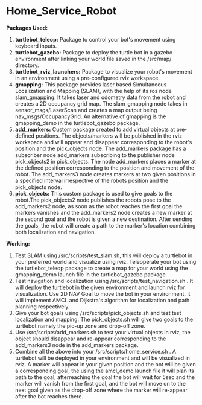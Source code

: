 # Home_Service_Robot

**Packages Used:**

1) **turtlebot_teleop:**
Package to control your bot's movement using keyboard inputs.
2) **turtlebot_gazebo:**
Package to deploy the turtle bot in a gazebo environment after linking your world file saved in the /src/map/ directory. 
3) **turtlebot_rviz_launchers:**
Package to visualize your robot's movement in an environment using a pre-configured rviz workspace.
4) **gmapping:**
This package provides laser based Simultaneous Localization and Mapping (SLAM), with the help of its ros node slam_gmapping. It takes laser and odometry data from the robot and creates a 2D occupancy grid map. The slam_gmapping node takes in sensor_msgs/LaserScan and creates a map output being nav_msgs/OccupancyGrid. An alternative of gmapping is the gmapping_demo in the turtlebot_gazebo package. 
5) **add_markers:**
Custom package created to add virtual objects at pre-defined positions. The objects/markers will be published in the rviz workspace and will appear and disappear corresponding to the robot's position and the pick_objects node. The add_markers package has a subscriber node add_markers subscribing to the publisher node pick_objects2 in pick_objects. The node add_markers places a marker at the defined position corresponding to the position and movement of the robot. The add_markers3 node creates markers at two given positions in a specified interval irrespective of the robots position and the pick_objects node.
6) **pick_objects:**
This custom package is used to give goals to the robot.The pick_objects2 node publishes the robots pose to the add_markers2 node, as soon as the robot reaches the first goal the markers vanishes and the add_markers2 node creates a new marker at the second goal and the robot is given a new destination. After sending the goals, the robot will create a path to the marker's location combining both localization and navigation. 

**Working:**
1) Test SLAM using /src/scripts/test_slam.sh, this will deploy a turtlebot in your preferred world and visualize using rviz. Teleoperate your bot using the turtlebot_teleop package to create a map for your world using the gmapping_demo launch file in the turtlebot_gazebo package.
2) Test navigation and localization using /src/scripts/test_navigation.sh . It will deploy the turtlebot in the given environment and launch rviz for visualization. Use 2D NAV Goal to move the bot in your environment, it will implement AMCL and Dijkstra's algorithm for localization and path planning respectively.
3) Give your bot goals using /src/scripts/pick_objects.sh and test test localization and mapping. The pick_objects.sh will give two goals to the turtlebot namely the pic-up zone and drop-off zone.
4) Use /src/scripts/add_markers.sh to test your virtual objects in rviz, the object should disappear and re-appear corresponding to the add_markers3 node in the add_markers package.
5) Combine all the above into your /src/scripts/home_service.sh . A turtlebot will be deployed in your environment and will be visualized in rviz. A marker will appear in your given position and the bot will be given a corresponding goal, the using the amcl_demo launch file it will plan its path to the goal, afterreaching the goal the bot will wait for 5sec and the marker will vanish from the first goal, and the bot will move on to the next goal given as the drop-off zone where the marker will re-appear after the bot reaches there. 
